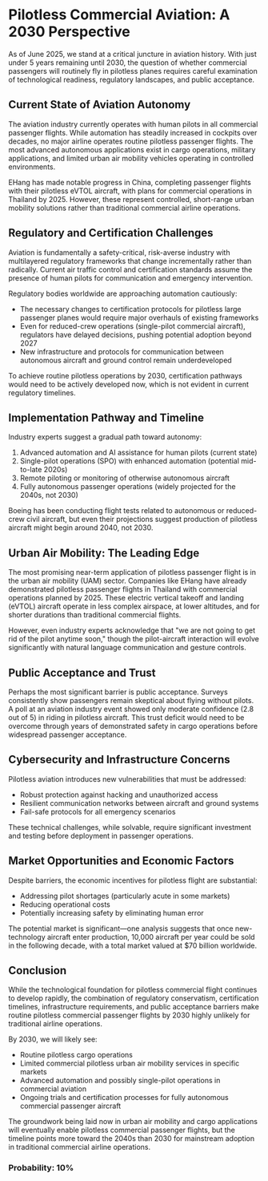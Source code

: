 # Pilotless Commercial Aviation: A 2030 Perspective

As of June 2025, we stand at a critical juncture in aviation history. With just under 5 years remaining until 2030, the question of whether commercial passengers will routinely fly in pilotless planes requires careful examination of technological readiness, regulatory landscapes, and public acceptance.

## Current State of Aviation Autonomy

The aviation industry currently operates with human pilots in all commercial passenger flights. While automation has steadily increased in cockpits over decades, no major airline operates routine pilotless passenger flights. The most advanced autonomous applications exist in cargo operations, military applications, and limited urban air mobility vehicles operating in controlled environments.

EHang has made notable progress in China, completing passenger flights with their pilotless eVTOL aircraft, with plans for commercial operations in Thailand by 2025. However, these represent controlled, short-range urban mobility solutions rather than traditional commercial airline operations.

## Regulatory and Certification Challenges

Aviation is fundamentally a safety-critical, risk-averse industry with multilayered regulatory frameworks that change incrementally rather than radically. Current air traffic control and certification standards assume the presence of human pilots for communication and emergency intervention.

Regulatory bodies worldwide are approaching automation cautiously:
- The necessary changes to certification protocols for pilotless large passenger planes would require major overhauls of existing frameworks
- Even for reduced-crew operations (single-pilot commercial aircraft), regulators have delayed decisions, pushing potential adoption beyond 2027
- New infrastructure and protocols for communication between autonomous aircraft and ground control remain underdeveloped

To achieve routine pilotless operations by 2030, certification pathways would need to be actively developed now, which is not evident in current regulatory timelines.

## Implementation Pathway and Timeline

Industry experts suggest a gradual path toward autonomy:
1. Advanced automation and AI assistance for human pilots (current state)
2. Single-pilot operations (SPO) with enhanced automation (potential mid-to-late 2020s)
3. Remote piloting or monitoring of otherwise autonomous aircraft
4. Fully autonomous passenger operations (widely projected for the 2040s, not 2030)

Boeing has been conducting flight tests related to autonomous or reduced-crew civil aircraft, but even their projections suggest production of pilotless aircraft might begin around 2040, not 2030.

## Urban Air Mobility: The Leading Edge

The most promising near-term application of pilotless passenger flight is in the urban air mobility (UAM) sector. Companies like EHang have already demonstrated pilotless passenger flights in Thailand with commercial operations planned by 2025. These electric vertical takeoff and landing (eVTOL) aircraft operate in less complex airspace, at lower altitudes, and for shorter durations than traditional commercial flights.

However, even industry experts acknowledge that "we are not going to get rid of the pilot anytime soon," though the pilot-aircraft interaction will evolve significantly with natural language communication and gesture controls.

## Public Acceptance and Trust

Perhaps the most significant barrier is public acceptance. Surveys consistently show passengers remain skeptical about flying without pilots. A poll at an aviation industry event showed only moderate confidence (2.8 out of 5) in riding in pilotless aircraft. This trust deficit would need to be overcome through years of demonstrated safety in cargo operations before widespread passenger acceptance.

## Cybersecurity and Infrastructure Concerns

Pilotless aviation introduces new vulnerabilities that must be addressed:
- Robust protection against hacking and unauthorized access
- Resilient communication networks between aircraft and ground systems
- Fail-safe protocols for all emergency scenarios

These technical challenges, while solvable, require significant investment and testing before deployment in passenger operations.

## Market Opportunities and Economic Factors

Despite barriers, the economic incentives for pilotless flight are substantial:
- Addressing pilot shortages (particularly acute in some markets)
- Reducing operational costs
- Potentially increasing safety by eliminating human error

The potential market is significant—one analysis suggests that once new-technology aircraft enter production, 10,000 aircraft per year could be sold in the following decade, with a total market valued at $70 billion worldwide.

## Conclusion

While the technological foundation for pilotless commercial flight continues to develop rapidly, the combination of regulatory conservatism, certification timelines, infrastructure requirements, and public acceptance barriers make routine pilotless commercial passenger flights by 2030 highly unlikely for traditional airline operations.

By 2030, we will likely see:
- Routine pilotless cargo operations
- Limited commercial pilotless urban air mobility services in specific markets
- Advanced automation and possibly single-pilot operations in commercial aviation
- Ongoing trials and certification processes for fully autonomous commercial passenger aircraft

The groundwork being laid now in urban air mobility and cargo applications will eventually enable pilotless commercial passenger flights, but the timeline points more toward the 2040s than 2030 for mainstream adoption in traditional commercial airline operations.

### Probability: 10%